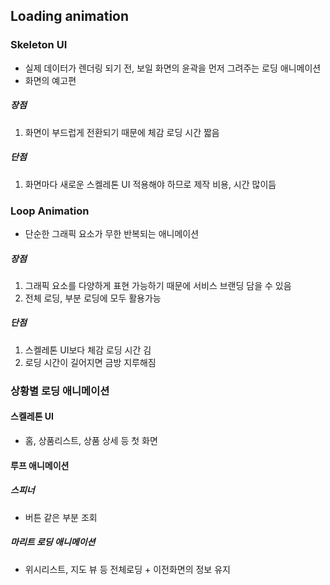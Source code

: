 ## Loading animation

### Skeleton UI

- 실제 데이터가 렌더링 되기 전, 보일 화면의 윤곽을 먼저 그려주는 로딩 애니메이션
- 화면의 예고편

##### 장점

1. 화면이 부드럽게 전환되기 때문에 체감 로딩 시간 짧음

##### 단점

1. 화면마다 새로운 스켈레톤 UI 적용해야 하므로 제작 비용, 시간 많이듬



### Loop Animation

- 단순한 그래픽 요소가 무한 반복되는 애니메이션

  

##### 장점

1. 그래픽 요소를 다양하게 표현 가능하기 때문에 서비스 브랜딩 담을 수 있음
2. 전체 로딩, 부분 로딩에 모두 활용가능

##### 단점

1. 스켈레톤 UI보다 체감 로딩 시간 김
2. 로딩 시간이 길어지면 금방 지루해짐





### 상황별 로딩 애니메이션



#### 스켈레톤 UI

- 홈, 상품리스트, 상품 상세 등 첫 화면



#### 루프 애니메이션

##### 스피너

- 버튼 같은 부분 조회

##### 마리트 로딩 애니메이션

- 위시리스트, 지도 뷰 등 전체로딩 + 이전화면의 정보 유지


